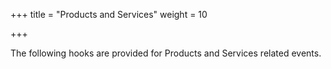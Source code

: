 +++
title = "Products and Services"
weight = 10

+++

The following hooks are provided for Products and Services related events.

